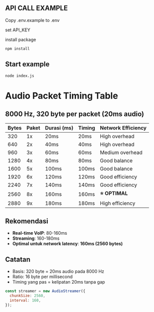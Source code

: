 ## API CALL EXAMPLE

Copy .env.example to .env

set API_KEY

install package

```bash
npm install
```

## Start example

```bash
node index.js
```

# Audio Packet Timing Table

## 8000 Hz, 320 byte per packet (20ms audio)

| Bytes | Paket | Durasi (ms) | Timing | Network Efficiency |
| ----- | ----- | ----------- | ------ | ------------------ |
| 320   | 1x    | 20ms        | 20ms   | High overhead      |
| 640   | 2x    | 40ms        | 40ms   | High overhead      |
| 960   | 3x    | 60ms        | 60ms   | Medium overhead    |
| 1280  | 4x    | 80ms        | 80ms   | Good balance       |
| 1600  | 5x    | 100ms       | 100ms  | Good balance       |
| 1920  | 6x    | 120ms       | 120ms  | Good efficiency    |
| 2240  | 7x    | 140ms       | 140ms  | Good efficiency    |
| 2560  | 8x    | 160ms       | 160ms  | **⭐ OPTIMAL**     |
| 2880  | 9x    | 180ms       | 180ms  | High efficiency    |

## Rekomendasi

- **Real-time VoIP**: 80-160ms
- **Streaming**: 160-180ms
- **Optimal untuk network latency**: **160ms (2560 bytes)**

## Catatan

- Basis: 320 byte = 20ms audio pada 8000 Hz
- Ratio: 16 byte per millisecond
- Timing yang pas = kelipatan 20ms tanpa gap

```javascript
const streamer = new AudioStreamer({
  chunkSize: 2560,
  interval: 160,
});
```
